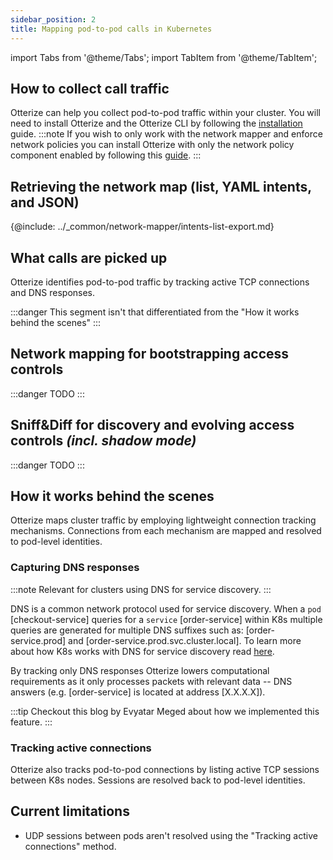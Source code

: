 ```yaml
---
sidebar_position: 2
title: Mapping pod-to-pod calls in Kubernetes
---
```

import Tabs from '@theme/Tabs';
import TabItem from '@theme/TabItem';

## How to collect call traffic
Otterize can help you collect pod-to-pod traffic within your cluster. You will need to install Otterize and the Otterize CLI by following
the [installation](/documentation/guides/k8s-installation) guide.
:::note
If you wish to only work with the network mapper and enforce network policies you can
install Otterize with only the network policy component enabled by following this [guide](/documentation/guides/k8s-installation#network-policies-only).
:::
## Retrieving the network map (list, YAML intents, and JSON)

{@include: ../_common/network-mapper/intents-list-export.md}

## What calls are picked up

Otterize identifies pod-to-pod traffic by tracking active TCP connections and DNS responses.

:::danger
This segment isn't that differentiated from the "How it works behind the scenes"
:::

## Network mapping for bootstrapping access controls
:::danger
TODO
:::

## Sniff&Diff for discovery and evolving access controls *(incl. shadow mode)*
:::danger
TODO
:::

## How it works behind the scenes

Otterize maps cluster traffic by employing lightweight connection tracking mechanisms. Connections from
each mechanism are mapped and resolved to pod-level identities.

### Capturing DNS responses

:::note
Relevant for clusters using DNS for service discovery.
:::

DNS is a common network protocol used for service discovery. When a `pod` [checkout-service] queries for a `service`
[order-service] within K8s multiple queries are generated for multiple DNS suffixes such as: [order-service.prod] and
[order-service.prod.svc.cluster.local]. To learn more about how K8s works with DNS for service discovery
read [here](https://kubernetes.io/docs/concepts/services-networking/dns-pod-service/).

By tracking only DNS responses Otterize lowers computational requirements as it only processes packets with relevant
data -- DNS answers (e.g. [order-service] is located at address [X.X.X.X]).

:::tip
Checkout this blog by Evyatar Meged about how we implemented this feature.
:::

### Tracking active connections

Otterize also tracks pod-to-pod connections by listing active TCP sessions between K8s nodes. Sessions are resolved back
to pod-level identities.

## Current limitations

* UDP sessions between pods aren't resolved using the "Tracking active connections" method.
